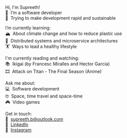 Hi, I'm Supreeth!  
🔭&nbsp; I’m a software developer  
🌈&nbsp;  Trying to make development rapid and sustainable  
  
I’m currently learning:  
🏔️&nbsp;  About climate change and how to reduce plastic use   
🚀&nbsp;  Distributed systems and microservice architectures  
🏋️&nbsp;  Ways to lead a healthy lifestyle  

I'm currently reading and watching:  
📚&nbsp;  Ikigai (by Francesc Miralles and Hector Garcia)  
🎞️&nbsp;  Attack on Titan - The Final Season (Anime)  

Ask me about:  
💻&nbsp;  Software development  
🤓&nbsp;  Space, time travel and space-time  
🎮&nbsp;  Video games  
  
Get in touch:  
💌&nbsp;  supreeth.b@outlook.com    
💼&nbsp;  [LinkedIn](https://www.linkedin.com/in/supreeth-b/)    
📸&nbsp;  [Instagram](https://www.instagram.com/iam.supreeth/)    
